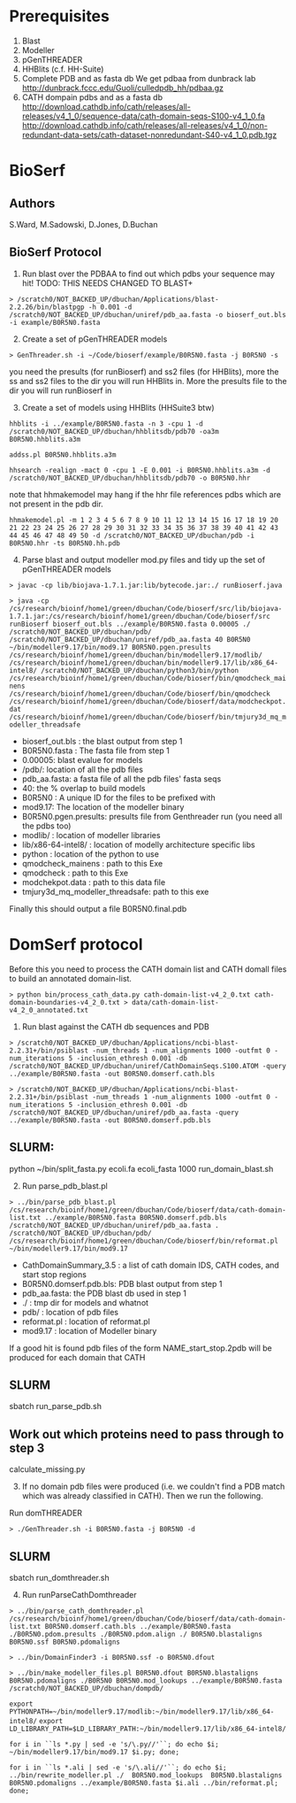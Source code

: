 # Prerequisites

1. Blast
2. Modeller
3. pGenTHREADER
4. HHBlits (c.f. HH-Suite)
5. Complete PDB and as fasta db
      We get pdbaa from dunbrack lab
      http://dunbrack.fccc.edu/Guoli/culledpdb_hh/pdbaa.gz
6. CATH dompain pdbs and as a fasta db
    http://download.cathdb.info/cath/releases/all-releases/v4_1_0/sequence-data/cath-domain-seqs-S100-v4_1_0.fa
    http://download.cathdb.info/cath/releases/all-releases/v4_1_0/non-redundant-data-sets/cath-dataset-nonredundant-S40-v4_1_0.pdb.tgz


# BioSerf

## Authors

S.Ward, M.Sadowski, D.Jones, D.Buchan

## BioSerf Protocol

1. Run blast over the PDBAA to find out which pdbs your sequence may hit!
TODO: THIS NEEDS CHANGED TO BLAST+

`> /scratch0/NOT_BACKED_UP/dbuchan/Applications/blast-2.2.26/bin/blastpgp -h 0.001 -d /scratch0/NOT_BACKED_UP/dbuchan/uniref/pdb_aa.fasta -o bioserf_out.bls -i example/B0R5N0.fasta`

2. Create a set of pGenTHREADER models

`> GenThreader.sh -i ~/Code/bioserf/example/B0R5N0.fasta -j B0R5N0 -s`

you need the presults (for runBioserf) and ss2 files (for HHBlits), more the ss and ss2 files to the
dir you will run HHBlits in. More the presults file to the dir you will run runBioserf in

3. Create a set of models using HHBlits (HHSuite3 btw)

`hhblits -i ../example/B0R5N0.fasta -n 3 -cpu 1 -d /scratch0/NOT_BACKED_UP/dbuchan/hhblitsdb/pdb70 -oa3m B0R5N0.hhblits.a3m`

`addss.pl B0R5N0.hhblits.a3m`

`hhsearch -realign -mact 0 -cpu 1 -E 0.001 -i B0R5N0.hhblits.a3m -d /scratch0/NOT_BACKED_UP/dbuchan/hhblitsdb/pdb70 -o B0R5N0.hhr`

note that hhmakemodel may hang if the hhr file references pdbs which are not present in the
pdb dir.

`hhmakemodel.pl -m 1 2 3 4 5 6 7 8 9 10 11 12 13 14 15 16 17 18 19 20 21 22 23 24 25 26 27 28 29 30 31 32 33 34 35 36 37 38 39 40 41 42 43 44 45 46 47 48 49 50 -d /scratch0/NOT_BACKED_UP/dbuchan/pdb -i B0R5N0.hhr -ts B0R5N0.hh.pdb`

4. Parse blast and output modeller mod.py files and tidy up the set of pGenTHREADER models

`> javac -cp lib/biojava-1.7.1.jar:lib/bytecode.jar:./ runBioserf.java`

`> java -cp /cs/research/bioinf/home1/green/dbuchan/Code/bioserf/src/lib/biojava-1.7.1.jar:/cs/research/bioinf/home1/green/dbuchan/Code/bioserf/src runBioserf bioserf_out.bls ../example/B0R5N0.fasta 0.00005 ./ /scratch0/NOT_BACKED_UP/dbuchan/pdb/ /scratch0/NOT_BACKED_UP/dbuchan/uniref/pdb_aa.fasta 40 B0R5N0 ~/bin/modeller9.17/bin/mod9.17 B0R5N0.pgen.presults /cs/research/bioinf/home1/green/dbuchan/bin/modeller9.17/modlib/ /cs/research/bioinf/home1/green/dbuchan/bin/modeller9.17/lib/x86_64-intel8/ /scratch0/NOT_BACKED_UP/dbuchan/python3/bin/python /cs/research/bioinf/home1/green/dbuchan/Code/bioserf/bin/qmodcheck_mainens /cs/research/bioinf/home1/green/dbuchan/Code/bioserf/bin/qmodcheck /cs/research/bioinf/home1/green/dbuchan/Code/bioserf/data/modcheckpot.dat /cs/research/bioinf/home1/green/dbuchan/Code/bioserf/bin/tmjury3d_mq_modeller_threadsafe`

* bioserf_out.bls : the blast output from step 1
* B0R5N0.fasta : The fasta file from step 1
* 0.00005: blast evalue for models
* /pdb/: location of all the pdb files
* pdb_aa.fasta: a fasta file of all the pdb files' fasta seqs
* 40: the % overlap to build models
* B0R5N0 : A unique ID for the files to be prefixed with
* mod9.17: The location of the modeller binary  
* B0R5N0.pgen.presults: presults file from Genthreader run (you need all the pdbs too)
* modlib/ : location of modeller libraries
* lib/x86-64-intel8/ : location of modelly architecture specific libs
* python : location of the python to use
* qmodcheck_mainens : path to this Exe
* qmodcheck : path to this Exe
* modchekpot.data : path to this data file
* tmjury3d_mq_modeller_threadsafe: path to this exe

Finally this should output a file
B0R5N0.final.pdb

# DomSerf protocol

Before this you need to process the CATH domain list and CATH domall files to
build an annotated domain-list.

`> python bin/process_cath_data.py cath-domain-list-v4_2_0.txt cath-domain-boundaries-v4_2_0.txt > data/cath-domain-list-v4_2_0_annotated.txt`

1. Run blast against the CATH db sequences and PDB

`> /scratch0/NOT_BACKED_UP/dbuchan/Applications/ncbi-blast-2.2.31+/bin/psiblast -num_threads 1 -num_alignments 1000 -outfmt 0 -num_iterations 5 -inclusion_ethresh 0.001 -db /scratch0/NOT_BACKED_UP/dbuchan/uniref/CathDomainSeqs.S100.ATOM -query ../example/B0R5N0.fasta -out B0R5N0.domserf.cath.bls`

`> /scratch0/NOT_BACKED_UP/dbuchan/Applications/ncbi-blast-2.2.31+/bin/psiblast -num_threads 1 -num_alignments 1000 -outfmt 0 -num_iterations 5 -inclusion_ethresh 0.001 -db /scratch0/NOT_BACKED_UP/dbuchan/uniref/pdb_aa.fasta -query ../example/B0R5N0.fasta -out B0R5N0.domserf.pdb.bls`

## SLURM:
python ~/bin/split_fasta.py ecoli.fa ecoli_fasta 1000
run_domain_blast.sh

2. Run parse_pdb_blast.pl

`> ../bin/parse_pdb_blast.pl /cs/research/bioinf/home1/green/dbuchan/Code/bioserf/data/cath-domain-list.txt ../example/B0R5N0.fasta B0R5N0.domserf.pdb.bls /scratch0/NOT_BACKED_UP/dbuchan/uniref/pdb_aa.fasta . /scratch0/NOT_BACKED_UP/dbuchan/pdb/ /cs/research/bioinf/home1/green/dbuchan/Code/bioserf/bin/reformat.pl ~/bin/modeller9.17/bin/mod9.17`

* CathDomainSummary_3.5 :  a list of cath domain IDS, CATH codes, and start stop regions
* B0R5N0.domserf.pdb.bls: PDB blast output from step 1
* pdb_aa.fasta: the PDB blast db used in step 1
* ./ : tmp dir for models and whatnot
* pdb/ : location of pdb files
* reformat.pl : location of reformat.pl
* mod9.17 : location of Modeller binary

If a good hit is found pdb files of the form NAME_start_stop.2pdb will be produced for each domain that CATH

## SLURM
sbatch run_parse_pdb.sh

## Work out which proteins need to pass through to step 3
calculate_missing.py

3. If no domain pdb files were produced (i.e. we couldn't find a PDB match which was already classified in CATH). Then we run the following.

Run domTHREADER

`> ./GenThreader.sh -i B0R5N0.fasta -j B0R5N0 -d`

## SLURM
sbatch run_domthreader.sh

4. Run runParseCathDomthreader

`> ../bin/parse_cath_domthreader.pl /cs/research/bioinf/home1/green/dbuchan/Code/bioserf/data/cath-domain-list.txt B0R5N0.domserf.cath.bls ../example/B0R5N0.fasta ./B0R5N0.pdom.presults ./B0R5N0.pdom.align ./ B0R5N0.blastaligns B0R5N0.ssf B0R5N0.pdomaligns`

`> ../bin/DomainFinder3 -i B0R5N0.ssf -o B0R5N0.dfout`

`> ../bin/make_modeller_files.pl B0R5N0.dfout B0R5N0.blastaligns B0R5N0.pdomaligns ./B0R5N0 B0R5N0.mod_lookups ../example/B0R5N0.fasta /scratch0/NOT_BACKED_UP/dbuchan/dompdb/`

`export PYTHONPATH=~/bin/modeller9.17/modlib:~/bin/modeller9.17/lib/x86_64-intel8/`
`export LD_LIBRARY_PATH=$LD_LIBRARY_PATH:~/bin/modeller9.17/lib/x86_64-intel8/`

`for i in ``ls *.py | sed -e 's/\.py//'``; do echo $i; ~/bin/modeller9.17/bin/mod9.17 $i.py; done;`

`for i in ``ls *.ali | sed -e 's/\.ali//'``; do echo $i; ../bin/rewrite_modeller.pl ./  B0R5N0.mod_lookups  B0R5N0.blastaligns B0R5N0.pdomaligns ../example/B0R5N0.fasta $i.ali ../bin/reformat.pl; done;`
